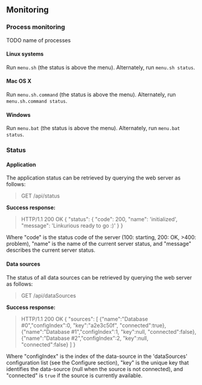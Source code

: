 ## Monitoring

### Process monitoring

TODO name of processes

#### Linux systems

Run `menu.sh` (the status is above the menu). Alternately, run `menu.sh status`.

#### Mac OS X

Run `menu.sh.command` (the status is above the menu). Alternately, run `menu.sh.command status`.

#### Windows

Run `menu.bat` (the status is above the menu). Alternately, run `menu.bat status`.

### Status

#### Application

The application status can be retrieved by querying the web server as follows:

> GET <my-linkurious-url>/api/status

**Success response:**

> HTTP/1.1 200 OK
{
  "status": {
    "code": 200,
    "name": 'initialized',
    "message": 'Linkurious ready to go :)'
  }
}

Where "code" is the status code of the server (100: starting, 200: OK, >400: problem), "name" is the name of the current server status, and "message" describes the current server status.

#### Data sources

The status of all data sources can be retrieved by querying the web server as follows:

> GET <my-linkurious-url>/api/dataSources

**Success response:**

> HTTP/1.1 200 OK
{
  "sources": [
    {"name":"Database #0","configIndex":0, "key":"a2e3c50f", "connected":true},
    {"name":"Database #1","configIndex":1, "key":null, "connected":false},
    {"name":"Database #2","configIndex":2, "key":null, "connected":false}
  ]
}

Where "configIndex" is the index of the data-source in the 'dataSources' configuration list (see the Configure section), "key" is the unique key that identifies the data-source (null when the source is not connected), and "connected" is `true` if the source is currently available.

